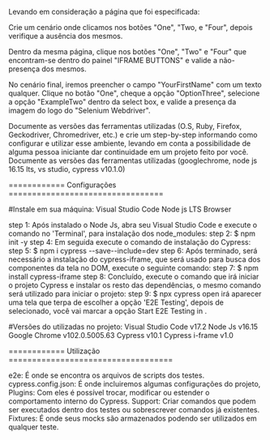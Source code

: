 Levando em consideração a página que foi especificada:

Crie um cenário onde clicamos nos botões "One", "Two, e "Four", depois verifique a ausência dos mesmos.

Dentro da mesma página, clique nos botões "One", "Two" e "Four" que encontram-se dentro do painel "IFRAME BUTTONS" e valide a não-presença dos mesmos.

No cenário final, iremos preencher o campo "YourFirstName" com um texto qualquer. Clique no botão "One", cheque a opção "OptionThree", selecione a opção "ExampleTwo" dentro da select box, e valide a presença da imagem do logo do "Selenium Webdriver".

Documente as versões das ferramentas utilizadas (O.S, Ruby, Firefox, Geckodriver, Chromedriver, etc.) e crie um step-by-step informando como configurar e utilizar esse ambiente, levando em conta a possibilidade de alguma pessoa iniciante dar continuidade em um projeto feito por você. Documente as versões das ferramentas utilizadas (googlechrome, node js 16.15 lts, vs studio, cypress v10.1.0)

============ Configurações =================================

#Instale em sua máquina: Visual Studio Code Node js LTS Browser

step 1: Após instalado o Node Js, abra seu Visual Studio Code e execute o comando no 'Terminal', para instalação dos node_modules: step 2: $ npm init -y step 4: Em seguida execute o comando de instalação do Cypress: step 5: $ npm i cypress --save--include=dev step 6: Após terminado, será necessário a instalação do cypress-iframe, que será usado para busca dos componentes da tela no DOM, execute o seguinte comando: step 7: $ npm install cypress-iframe step 8: Concluído, execute o comando que irá iniciar o projeto Cypress e instalar os resto das dependências, o mesmo comando será utilizado para iniciar o projeto: step 9: $ npx cypress open irá aparecer uma tela que terpa de escolher a opção 'E2E Testing', depois de selecionado, você vai marcar a opção Start E2E Testing in .

#Versões do utilizadas no projeto: Visual Studio Code v17.2 Node Js v16.15 Google Chrome v102.0.5005.63 Cypress v10.1 Cypress i-frame v1.0

============ Utilização ===================================

e2e: É onde se encontra os arquivos de scripts dos testes. cypress.config.json: É onde incluiremos algumas configurações do projeto, Plugins: Com eles é possível trocar, modificar ou estender o comportamento interno do Cypress. Support: Criar comandos que podem ser executados dentro dos testes ou sobrescrever comandos já existentes. Fixtures: É onde seus mocks são armazenados podendo ser utilizados em qualquer teste.
